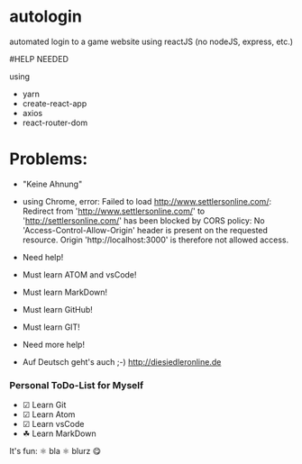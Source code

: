 # autologin
automated login to a game website using reactJS
(no nodeJS, express, etc.)

#HELP NEEDED

using
- yarn
- create-react-app
- axios
- react-router-dom

Problems:
=========

- "Keine Ahnung"

- using Chrome,
error:
Failed to load http://www.settlersonline.com/:
Redirect from 'http://www.settlersonline.com/' to 'http://settlersonline.com/' has been blocked by CORS policy:
No 'Access-Control-Allow-Origin' header is present on the requested resource.
Origin 'http://localhost:3000' is therefore not allowed access.

- Need help!

- Must learn ATOM and vsCode!
- Must learn MarkDown!
- Must learn GitHub!
- Must learn GIT!
- Need more help!

- Auf Deutsch geht's auch ;-)
  http://diesiedleronline.de

###  Personal ToDo-List for Myself

  <!-- - [x] Learn Git
  - [x] Learn Atom
  - [x] Learn vsCode
  - [ ] Learn MarkDown -->

  - ☑ Learn Git
  - ☑ Learn Atom
  - ☑ Learn vsCode
  - &#9752; Learn MarkDown


It's fun:
&#9883;   bla
&#x269B;  blurz
&#x1f60b;
